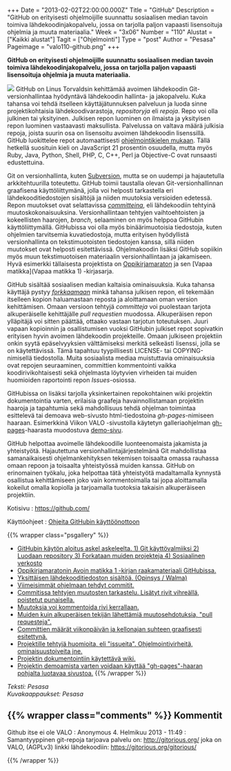 +++
Date = "2013-02-02T22:00:00.000Z"
Title = "GitHub"
Description = "GitHub on erityisesti ohjelmoijille suunnattu sosiaalisen median tavoin toimiva lähdekoodinjakopalvelu, jossa on tarjolla paljon vapaasti lisensoituja ohjelmia ja muuta materiaalia."
Week = "3x06"
Number = "110"
Alustat = ["Kaikki alustat"]
Tagit = ["Ohjelmointi"]
Type = "post"
Author = "Pesasa"
Pageimage = "valo110-github.png"
+++


**GitHub on erityisesti ohjelmoijille suunnattu sosiaalisen median
tavoin toimiva lähdekoodinjakopalvelu, jossa on tarjolla paljon vapaasti
lisensoituja ohjelmia ja muuta materiaalia.**

![ ](/images/valo110-github.png "fig:valo110-github.png") GitHub on Linus
Torvaldsin kehittämää avoimen lähdekoodin Git-versionhallintaa
hyödyntävä lähdekoodin hallinta- ja jakopalvelu. Kuka tahansa voi tehdä
itselleen käyttäjätunnuksen palveluun ja luoda sinne projektikohtaisia
lähdekoodivarastoja, *repositoryja* eli *repoja*. Repo voi olla julkinen
tai yksityinen. Julkisen repon luominen on ilmaista ja yksityisen repon
luominen vastaavasti maksullista. Palvelussa on valtava määrä julkisia
repoja, joista suurin osa on lisensoitu avoimen lähdekoodin lisenssillä.
GitHub luokittelee repot automaattisesti [ohjelmointikielen
mukaan](https://github.com/languages). Tällä hetkellä suosituin kieli on
JavaScript 21 prosentin osuudella, mutta myös Ruby, Java, Python, Shell,
PHP, C, C++, Perl ja Objective-C ovat runsaasti edustettuina.

Git on versionhallinta, kuten [Subversion](Subversion), mutta
se on uudempi ja hajautetulla arkkitehtuurilla toteutettu. GitHub toimii
taustalla olevan Git-versionhallinnan graafisena käyttöliittymänä, jolla
voi helposti tarkastella eri lähdekooditiedostojen sisältöjä ja niiden
muutoksia versioiden edetessä. Repon muutokset ovat selattavissa
*[committeina](http://en.wikipedia.org/wiki/Commit_%28data_management%29)*,
eli lähdekoodiin tehtyinä muutoskokonaisuuksina. Versionhallintaan
tehtyjen vaihtoehtoisten ja kokeellisten haarojen, *branch*, selaaminen
on myös helppoa GitHubin käyttöliittymällä. GitHubissa voi olla myös
binäärimuotoisia tiedostoja, kuten ohjelmien tarvitsemia kuvatiedostoja,
mutta erityisen hyödyllistä versionhallinta on tekstimuotoisten
tiedostojen kanssa, sillä niiden muutokset ovat helposti esitettävissä.
Ohjelmakoodin lisäksi GitHub sopiikin myös muun tekstimuotoisen
materiaalin versionhallintaan ja jakamiseen. Hyvä esimerkki tällaisesta
projektista on [Oppikirjamaraton](https://github.com/Oppikirjamaraton)
ja sen [Vapaa matikka](Vapaa matikka 1) -kirjasarja.

GitHub sisältää sosiaalisen median kaltaisia ominaisuuksia. Kuka tahansa
käyttäjä pystyy
*[forkkaamaan](http://en.wikipedia.org/wiki/Fork_%28software_development%29)*
minkä tahansa julkisen repon, eli tekemään itselleen kopion haluamastaan
reposta ja aloittamaan oman version kehittämisen. Omaan versioon tehtyjä
*committeja* voi puolestaan tarjota alkuperäiselle kehittäjälle *pull
requestien* muodossa. Alkuperäisen repon ylläpitäjä voi sitten päättää,
ottaako vastaan tarjotun toteutuksen. Juuri vapaan kopioinnin ja
osallistumisen vuoksi GitHubin julkiset repot sopivatkin erityisen hyvin
avoimen lähdekoodin projekteille. Omaan julkiseen projektiin onkin syytä
epäselvyyksien välttämiseksi merkitä selkeästi lisenssi, jolla se on
käytettävissä. Tämä tapahtuu tyypillisesti LICENSE- tai
COPYING-nimisellä tiedostolla. Muita sosiaalista mediaa muistuttavia
ominaisuuksia ovat repojen seuraaminen, committien kommentointi vaikka
koodirivikohtaisesti sekä ohjelmasta löytyvien virheiden tai muiden
huomioiden raportointi repon *Issues*-osiossa.

GitHubissa on lisäksi tarjolla yksinkertainen repokohtainen wiki
projektin dokumentointia varten, erilaisia graafeja havainnollistamaan
projektin haaroja ja tapahtumia sekä mahdollisuus tehdä ohjelman
toimintaa esittelevä tai demoava web-sivusto html-tiedostoina
*gh-pages*-nimiseen haaraan. Esimerkkinä Viikon VALO -sivustolla
käytetyn galleriaohjelman
[gh-pages](https://github.com/pesasa/psgallery/tree/gh-pages)-haarasta
muodostuva [demo-sivu](http://pesasa.github.com/psgallery/).

GitHub helpottaa avoimelle lähdekoodille luonteenomaista jakamista ja
yhteistyötä. Hajautettuna versionhallintajärjestelmänä Git mahdollistaa
samanaikaisesti ohjelmankehityksen tekemisen toisaalta omassa rauhassa
omaan repoon ja toisaalta yhteistyössä muiden kanssa. GitHub on
erinomainen työkalu, joka helpottaa tätä yhteistyötä madaltamalla
kynnystä osallistua kehittämiseen joko vain kommentoimalla tai jopa
aloittamalla kokeilut omalla kopiolla ja tarjoamalla tuotoksia takaisin
alkuperäiseen projektiin.

Kotisivu
:   <https://github.com/>

Käyttöohjeet
:   [Ohjeita GitHubin käyttöönottoon](https://help.github.com/)

{{% wrapper class="psgallery" %}}
-   [GitHubin käytön aloitus askel askeleelta. 1) Git käyttövalmiiksi 2)
    Luodaan repository 3) Forkataan muiden projekteja 4) Sosiaalinen
    verkosto](/images/github-1.png)
-   [Oppikirjamaratonin Avoin matikka 1 -kirjan raakamateriaali
    GitHubissa.](/images/github-2.png)
-   [Yksittäisen lähdekooditiedoston sisältöä. (Opinsys /
    Walma)](/images/github-3.png)
-   [Viimeisimmät ohjelmaan tehdyt commitit.](/images/github-4.png)
-   [Commitissa tehtyjen muutosten tarkastelu. Lisätyt rivit vihreällä,
    poistetut punaisella.](/images/github-5.png)
-   [Muutoksia voi kommentoida rivi kerrallaan.](/images/github-6.png)
-   [Muiden kuin alkuperäisen tekijän lähettämiä muutosehdotuksia, "pull
    requesteja".](/images/github-7.png)
-   [Committien määrät viikonpäivän ja kellonajan suhteen graafisesti
    esitettynä.](/images/github-8.png)
-   [Projektille tehtyjä huomioita, eli "issueita". Ohjelmointivirheitä,
    ominaisuustoiveita jne.](/images/github-9.png)
-   [Projektin dokumentointiin käytettävä wiki.](/images/github-10.png)
-   [Projektin demoamista varten voidaan käyttää "gh-pages"-haaran
    pohjalta luotavaa sivustoa.](/images/github-11.png)
{{% /wrapper %}}

*Teksti: Pesasa* <br />
*Kuvakaappaukset: Pesasa*


{{% wrapper class="comments" %}}
Kommentit
---------

Github itse ei ole VALO
:   Anonymous 4. Helmikuu 2013 - 11:49
:   Samantyyppinen git-repoja tarjoava palvelu on: <http://gitorious.org/>
    joka on VALO, (AGPLv3) linkki lähdekoodiin: <https://gitorious.org/gitorious/>

{{% /wrapper %}}
